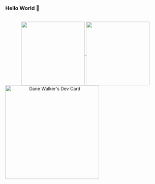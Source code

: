 ### Hello World 👋
<br/>

<!-- 
title_color=70a5fd&text_color=38bdae&icon_color=bf91f3&border_color=e4e2e2&bg_color=00000000&border_radius=20
-->

<center>
<div align="center">
<a href="#">
  <img align="center" height="200rem" src="https://github-readme-stats.vercel.app/api/top-langs/?username=danecwalker&hide=swift,css,pug,typescript&langs_count=3&custom_title=My%20Top%203%20%E2%9D%A4%EF%B8%8F&title_color=57a6ff&text_color=c8d1d9&icon_color=57a6ff&border_color=30363c&bg_color=0e1117&border_radius=6" />
</a>
<a href="#">
  <img align="center" height="200rem" src="https://github-readme-stats.vercel.app/api?username=danecwalker&count_private=true&include_all_commits=true&custom_title=My%20Stats%20%F0%9F%9A%80&show_icons=true&title_color=57a6ff&text_color=c8d1d9&icon_color=57a6ff&border_color=30363c&bg_color=0e1117&border_radius=6" />
</a>
<a href="https://app.daily.dev/danecwalker"><img align="left" height="auto" width="295rem" src="https://api.daily.dev/devcards/ac0d5fccd0e94688a307d4ef8b820bfe.png?r=a7y" alt="Dane Walker's Dev Card"/></a>
</div>
</center>
